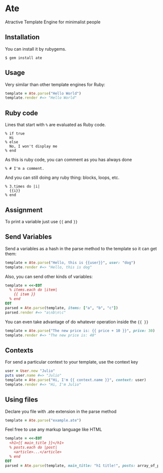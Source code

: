 Ate
====

Atractive Template Engine for minimalist people

## Installation

You can install it by rubygems.

```
$ gem install ate
```

Usage
-----

Very similar than other template engines for Ruby:

```ruby
template = Ate.parse("Hello World")
template.render #=> "Hello World"
```

## Ruby code

Lines that start with `%` are evaluated as Ruby code.

```
% if true
  Hi
% else
  No, I won't display me
% end
```

As this is ruby code, you can comment as you has always done

```
% # I'm a comment.
```

And you can still doing any ruby thing: blocks, loops, etc.

```
% 3.times do |i|
  {{i}}
% end
```

## Assignment

To print a variable just use `{{` and `}}`

## Send Variables

Send a variables as a hash in the parse method to the template so it can get them:

```ruby
template = Ate.parse("Hello, this is {{user}}", user: "dog")
template.render #=> "Hello, this is dog"
```

Also, you can send other kinds of variables:

```ruby
template = <<-EOT
  % items.each do |item|
    {{ item }}
  % end
EOT
parsed = Ate.parse(template, items: ["a", "b", "c"])
parsed.render #=> "a\nb\n\c"
```

You can even take advantage of do whatever operation inside the `{{ }}`

```ruby
template = Ate.parse("The new price is: {{ price + 10 }}", price: 30)
template.render #=> "The new price is: 40"
```

## Contexts

For send a particular context to your template, use the context key

```ruby
user = User.new "Julio"
puts user.name #=> "Julio"
template = Ate.parse("Hi, I'm {{ context.name }}", context: user)
template.render #=> "Hi, I'm Julio"
```

## Using files

Declare you file with .ate extension in the parse method

```ruby
template = Ate.parse("example.ate")
```

Feel free to use any markup language like HTML
```ruby
template = <<-EOT
  <h1>{{ main_title }}</h1>
  % posts.each do |post|
    <article>...</article>
  % end
EOT
parsed = Ate.parse(template, main_title: "h1 title!", posts: array_of_posts)
```